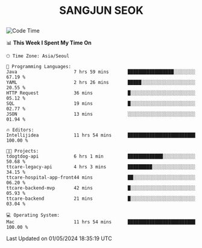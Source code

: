 <h1>
 <p align="center">
   SANGJUN SEOK
 </p>
</h1>

<!--START_SECTION:waka-->
![Code Time](http://img.shields.io/badge/Code%20Time-3%2C520%20hrs%2026%20mins-blue)

📊 **This Week I Spent My Time On** 

```text
🕑︎ Time Zone: Asia/Seoul

💬 Programming Languages: 
Java                     7 hrs 59 mins       █████████████████░░░░░░░░   67.19 % 
YAML                     2 hrs 26 mins       █████░░░░░░░░░░░░░░░░░░░░   20.55 % 
HTTP Request             36 mins             █░░░░░░░░░░░░░░░░░░░░░░░░   05.12 % 
SQL                      19 mins             █░░░░░░░░░░░░░░░░░░░░░░░░   02.77 % 
JSON                     13 mins             ░░░░░░░░░░░░░░░░░░░░░░░░░   01.94 % 

🔥 Editors: 
Intellijidea             11 hrs 54 mins      █████████████████████████   100.00 % 

🐱‍💻 Projects: 
tdogtdog-api             6 hrs 1 min         █████████████░░░░░░░░░░░░   50.68 % 
ttcare-legacy-api        4 hrs 3 mins        █████████░░░░░░░░░░░░░░░░   34.15 % 
ttcare-hospital-app-front44 mins             ██░░░░░░░░░░░░░░░░░░░░░░░   06.20 % 
ttcare-backend-mvp       42 mins             █░░░░░░░░░░░░░░░░░░░░░░░░   05.93 % 
ttcare-backend           21 mins             █░░░░░░░░░░░░░░░░░░░░░░░░   03.04 % 

💻 Operating System: 
Mac                      11 hrs 54 mins      █████████████████████████   100.00 % 
```


 Last Updated on 01/05/2024 18:35:19 UTC
<!--END_SECTION:waka-->
